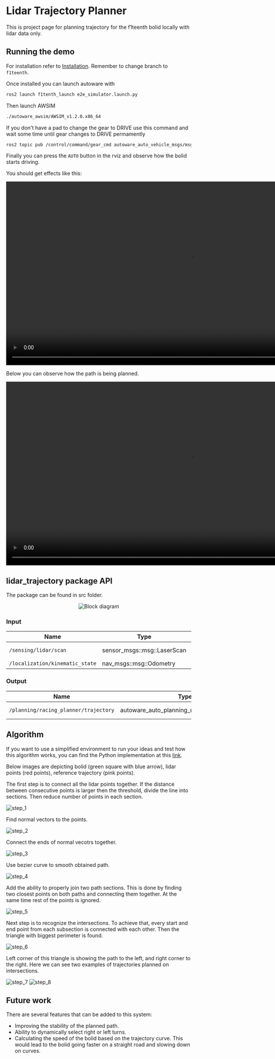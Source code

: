 # Lidar Trajectory Planner

This is project page for planning trajectory for the f1teenth bolid locally with lidar data only.

## Running the demo

For installation refer to [Installation](../../../installation/index.md). Remember to change branch to `f1teenth`.

Once installed you can launch autoware with

```bash
ros2 launch f1tenth_launch e2e_simulator.launch.py
```

Then launch AWSIM

```bash
./autoware_awsim/AWSIM_v1.2.0.x86_64
```

If you don't have a pad to change the gear to DRIVE use this command and wait some time until gear changes to DRIVE permamently

```bash
ros2 topic pub /control/command/gear_cmd autoware_auto_vehicle_msgs/msg/GearCommand {"command: 2"}
```

Finally you can press the `AUTO` button in the rviz and observe how the bolid starts driving.

You should get effects like this:

<video src="
https://github.com/amadeuszsz/autoware-documentation/assets/66121303/7d6b27cb-8a29-4fc3-a3ba-ffaef5e96b49" type="video/mp4" width="1000" controls>
    Your browser does not support the video tag.
</video>

Below you can observe how the path is being planned.

<video src="https://github.com/amadeuszsz/autoware-documentation/assets/66121303/3ec7b4c7-4b4c-4261-9189-8988c480cc81" type="video/mp4" width="1000" controls>
    Your browser does not support the video tag.
</video>

## lidar_trajectory package API
<!-- Required -->
<!-- Things to consider:
    - How do you use the package / API? -->

The package can be found in src folder.

<p align="center">
  <img src="https://github.com/amadeuszsz/autoware-documentation/assets/66121303/b6e539ba-bc4e-4e2f-b74d-47a992ae1aac" alt="Block diagram">
</p>

### Input

| Name                            | Type                        | Description     |
| ------------------------------- | --------------------------- | --------------- |
| `/sensing/lidar/scan`           | sensor_msgs::msg::LaserScan | Data from lidar |
| `/localization/kinematic_state` | nav_msgs::msg::Odometry     | Odometry        |

### Output

| Name                                  | Type                                         | Description        |
| ------------------------------------- | -------------------------------------------- | ------------------ |
| `/planning/racing_planner/trajectory` | autoware_auto_planning_msgs::msg::trajectory | Planned trajectory |


## Algorithm

If you want to use a simplified environment to run your ideas and test how this algorithm works, you can find the Python implementation at this [link](https://github.com/MikolajZielinski/Lidar-Trajectory-Planner).

Below images are depicting bolid (green square with blue arrow), lidar points (red points), reference trajectory (pink points).

The first step is to connect all the lidar points together. If the distance between consecutive points is larger then the threshold, divide the line into sections. Then reduce number of points in each section.

![step_1](https://github.com/amadeuszsz/autoware-documentation/assets/66121303/786418fb-0b47-4ca3-a1d4-d705944faa5f)

Find normal vectors to the points.

![step_2](https://github.com/amadeuszsz/autoware-documentation/assets/66121303/7586de88-3eb7-491a-bb53-d9f3c6910207)

Connect the ends of normal vecotrs together.

![step_3](https://github.com/amadeuszsz/autoware-documentation/assets/66121303/2d6de525-da24-42b5-a5bc-02cbcd76cb59)

Use bezier curve to smooth obtained path.

![step_4](https://github.com/amadeuszsz/autoware-documentation/assets/66121303/cb415963-fcce-44fa-b4fa-dae8888f0e33)

Add the ability to properly join two path sections. This is done by finding two closest points on both paths and connecting them together. At the same time rest of the points is ignored.

![step_5](https://github.com/amadeuszsz/autoware-documentation/assets/66121303/3dcf9619-1da2-45f6-904b-0eff4f944ca0)

Next step is to recognize the intersections. To achieve that, every start and end point from each subsection is connected with each other. Then the triangle with biggest perimeter is found.

![step_6](https://github.com/amadeuszsz/autoware-documentation/assets/66121303/09d58f6e-b77b-40d8-8b6b-ab13c19d6231)

Left corner of this triangle is showing the path to the left, and right corner to the right. Here we can see two examples of trajectories planned on intersections.

![step_7](https://github.com/amadeuszsz/autoware-documentation/assets/66121303/f5bcfca9-f27e-4afa-be9a-e2ab1080a914)
![step_8](https://github.com/amadeuszsz/autoware-documentation/assets/66121303/7f0aa924-9531-4d54-91c8-dd9f131bb1e4)

## Future work

There are several features that can be added to this system:
- Improving the stability of the planned path.
- Ability to dynamically select right or left turns.
- Calculating the speed of the bolid based on the trajectory curve. This would lead to the bolid going faster on a straight road and slowing down on curves.